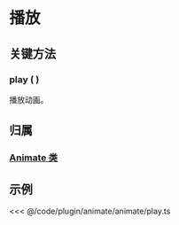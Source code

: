 <script setup>
import Case from '/component/Case.vue'
</script>

# 播放

## 关键方法

### play ( )

播放动画。

## 归属

### [Animate 类](/plugin/in/animate/index.md)

## 示例

<<< @/code/plugin/animate/animate/play.ts
